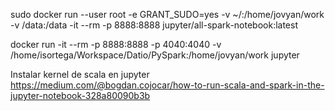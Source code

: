 sudo docker run --user root -e GRANT_SUDO=yes  -v ~/:/home/jovyan/work -v /data:/data -it --rm -p 8888:8888 jupyter/all-spark-notebook:latest

docker run -it --rm -p 8888:8888 -p 4040:4040 -v /home/isortega/Workspace/Datio/PySpark:/home/jovyan/work jupyter

Instalar kernel de scala en jupyter
https://medium.com/@bogdan.cojocar/how-to-run-scala-and-spark-in-the-jupyter-notebook-328a80090b3b
